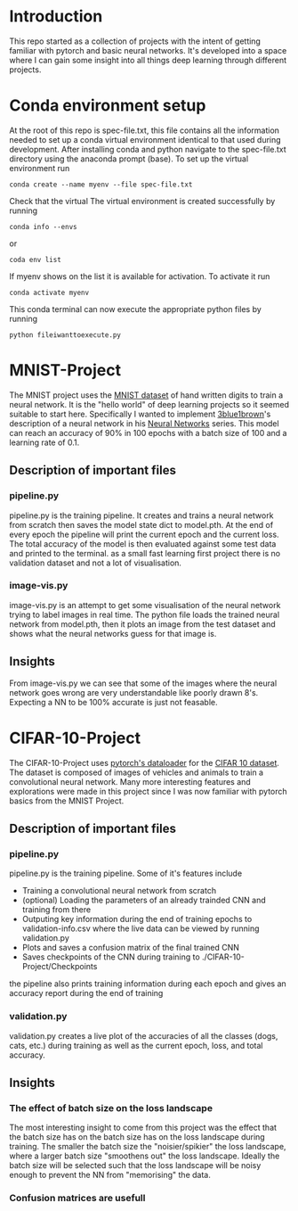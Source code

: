 # Introduction
This repo started as a collection of projects with the intent of getting familiar with pytorch and basic neural networks.
It's developed into a space where I can gain some insight into all things deep learning through different projects.
# Conda environment setup
At the root of this repo is spec-file.txt, this file contains all the information needed to set up a conda virtual environment identical to that used during development.
After installing conda and python navigate to the spec-file.txt directory using the anaconda prompt (base). To set up the virtual environment run

`conda create --name myenv --file spec-file.txt`

Check that the virtual The virtual environment is created successfully by running
  
`conda info --envs` 
  
or 
  
`coda env list`
  
If myenv shows on the list it is available for activation. To activate it run

`conda activate myenv`

This conda terminal can now execute the appropriate python files by running

`python fileiwanttoexecute.py`

# MNIST-Project
The MNIST project uses the [MNIST dataset](http://yann.lecun.com/exdb/mnist/) of hand written digits to train a neural network. It is the "hello world" of deep learning projects 
so it seemed suitable to start here. Specifically I wanted to implement 
[3blue1brown](https://www.youtube.com/c/3blue1brown)'s description of a neural network in his [Neural Networks](https://www.youtube.com/playlist?list=PLZHQObOWTQDNU6R1_67000Dx_ZCJB-3pi)
 series. This model can reach an accuracy of 90% in 100 epochs with a batch size of 100 and a learning rate of 0.1.
 
## Description of important files
### pipeline.py

pipeline.py is the training pipeline. It creates and trains a neural network from scratch then saves the model state dict to
model.pth. At the end of every epoch the pipeline will print the current epoch and the current loss. The total accuracy of the
model is then evaluated against some test data and printed to the terminal.
as a small fast learning first project there is no validation dataset and not a lot of visualisation.

### image-vis.py

image-vis.py is an attempt to get some visualisation of the neural network trying to label images in real time. The python file
loads the trained neural network from model.pth, then it plots an image from the test dataset and shows what the neural networks 
guess for that image is.

## Insights
From image-vis.py we can see that some of the images where the neural network goes wrong are very understandable like poorly drawn 8's. 
Expecting a NN to be 100% accurate is just not feasable. 

# CIFAR-10-Project
The CIFAR-10-Project uses [pytorch's dataloader](http://pytorch.org/vision/main/generated/torchvision.datasets.CIFAR10.html) for the [CIFAR 10 dataset](https://www.cs.toronto.edu/~kriz/cifar.html). 
The dataset is composed of images of vehicles and animals to train a convolutional neural network. Many more interesting features and explorations were made in this 
project since I was now familiar with pytorch basics from the MNIST Project.

## Description of important files

### pipeline.py

pipeline.py is the training pipeline. Some of it's features include
* Training a convolutional neural network from scratch
* (optional) Loading the parameters of an already trainded CNN and training from there
* Outputing key information during the end of training epochs to validation-info.csv where the live data can be viewed by running validation.py
* Plots and saves a confusion matrix of the final trained CNN
* Saves checkpoints of the CNN during training to ./CIFAR-10-Project/Checkpoints

the pipeline also prints training information during each epoch and gives an accuracy report during the end of training

### validation.py

validation.py creates a live plot of the accuracies of all the classes (dogs, cats, etc.) during training as well as the current epoch, loss, and total accuracy.
## Insights

### The effect of batch size on the loss landscape

The most interesting insight to come from this project was the effect that the batch size has on the batch size has on the loss landscape during training. 
The smaller the batch size the "noisier/spikier" the loss landscape, where a larger batch size "smoothens out" the loss landscape. Ideally the batch size will be selected
such that the loss landscape will be noisy enough to prevent the NN from "memorising" the data.

### Confusion matrices are usefull


